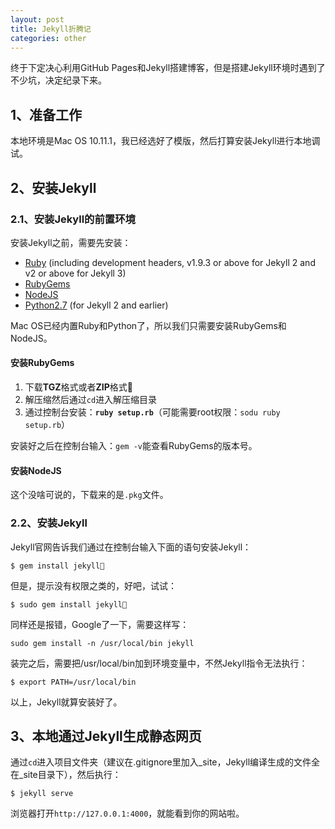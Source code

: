 ```yaml
---
layout: post
title: Jekyll折腾记
categories: other
---
```


终于下定决心利用GitHub Pages和Jekyll搭建博客，但是搭建Jekyll环境时遇到了不少坑，决定纪录下来。

## 1、准备工作
本地环境是Mac OS 10.11.1，我已经选好了模版，然后打算安装Jekyll进行本地调试。

## 2、安装Jekyll

### 2.1、安装Jekyll的前置环境
安装Jekyll之前，需要先安装：

* [Ruby](https://www.ruby-lang.org/en/downloads/) (including development headers, v1.9.3 or above for Jekyll 2 and v2 or above for Jekyll 3)
* [RubyGems](https://rubygems.org/pages/download)
* [NodeJS](https://nodejs.org/en/)
* [Python2.7](https://www.python.org/downloads/) (for Jekyll 2 and earlier)  

Mac OS已经内置Ruby和Python了，所以我们只需要安装RubyGems和NodeJS。

#### 安装RubyGems
1. 下载**TGZ**格式或者**ZIP**格式
2. 解压缩然后通过```cd```进入解压缩目录
3. 通过控制台安装：**```ruby setup.rb```**（可能需要root权限：```sodu ruby setup.rb```）

安装好之后在控制台输入：```gem -v```能查看RubyGems的版本号。

#### 安装NodeJS
这个没啥可说的，下载来的是`.pkg`文件。

### 2.2、安装Jekyll
Jekyll官网告诉我们通过在控制台输入下面的语句安装Jekyll：  
```
$ gem install jekyll
```

但是，提示没有权限之类的，好吧，试试：  
```
$ sudo gem install jekyll
```

同样还是报错，Google了一下，需要这样写：  
```
sudo gem install -n /usr/local/bin jekyll
```

装完之后，需要把/usr/local/bin加到环境变量中，不然Jekyll指令无法执行：  
```
$ export PATH=/usr/local/bin
```

以上，Jekyll就算安装好了。

## 3、本地通过Jekyll生成静态网页

通过```cd```进入项目文件夹（建议在.gitignore里加入_site，Jekyll编译生成的文件全在_site目录下），然后执行：  
```
$ jekyll serve
```

浏览器打开`http://127.0.0.1:4000`，就能看到你的网站啦。
